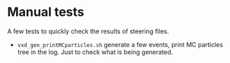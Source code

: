 # Manual tests
A few tests to quickly check the results of steering files.
 - `vxd_gen_printMCparticles.sh` generate a few events, print MC particles tree
   in the log. Just to check what is being generated.
